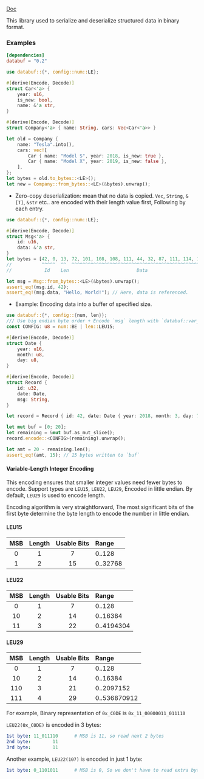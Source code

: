 [Doc](https://docs.rs/databuf/)

This library used to serialize and deserialize structured data in binary format.

### Examples

```toml
[dependencies]
databuf = "0.2"
```

```rust
use databuf::{*, config::num::LE};

#[derive(Encode, Decode)]
struct Car<'a> {
    year: u16,
    is_new: bool,
    name: &'a str,
}

#[derive(Encode, Decode)]
struct Company<'a> { name: String, cars: Vec<Car<'a>> }

let old = Company {
    name: "Tesla".into(),
    cars: vec![
        Car { name: "Model S", year: 2018, is_new: true },
        Car { name: "Model X", year: 2019, is_new: false },
    ],
};
let bytes = old.to_bytes::<LE>();
let new = Company::from_bytes::<LE>(&bytes).unwrap();
```

- Zero-copy deserialization: mean that no data is copied. `Vec`, `String`, `&[T]`, `&str` etc.. are encoded with their length value first, Following by each entry.
    
```rust
use databuf::{*, config::num::LE};

#[derive(Encode, Decode)]
struct Msg<'a> {
    id: u16,
    data: &'a str,
}
let bytes = [42, 0, 13, 72, 101, 108, 108, 111, 44, 32, 87, 111, 114, 108, 100, 33];
//           ^^^^^  ^^  ^^^^^^^^^^^^^^^^^^^^^^^^^^^^^^^^^^^^^^^^^^^^^^^^^^^^^^^^^^
//            Id    Len                         Data

let msg = Msg::from_bytes::<LE>(&bytes).unwrap();
assert_eq!(msg.id, 42);
assert_eq!(msg.data, "Hello, World!"); // Here, data is referenced.
```

- Example: Encoding data into a buffer of specified size.

```rust
use databuf::{*, config::{num, len}};
/// Use big endian byte order + Encode `msg` length with `databuf::var_int::LEU15` 
const CONFIG: u8 = num::BE | len::LEU15;

#[derive(Encode, Decode)]
struct Date {
    year: u16,
    month: u8,
    day: u8,
}

#[derive(Encode, Decode)]
struct Record {
    id: u32,
    date: Date,
    msg: String,
}

let record = Record { id: 42, date: Date { year: 2018, month: 3, day: 7 }, msg: "Hello!".into() };

let mut buf = [0; 20];
let remaining = &mut buf.as_mut_slice();
record.encode::<CONFIG>(remaining).unwrap();

let amt = 20 - remaining.len();
assert_eq!(amt, 15); // 15 bytes written to `buf`
```

#### Variable-Length Integer Encoding

This encoding ensures that smaller integer values need fewer bytes to encode. Support types are `LEU15`, `LEU22`, `LEU29`, Encoded in little endian.
By default, `LEU29` is used to encode length.
 
Encoding algorithm is very straightforward,
The most significant bits of the first byte determine the byte length to encode the number in little endian.

#### LEU15

|  MSB  | Length | Usable Bits | Range    |
| :---: | :----: | :---------: | :------- |
|   0   |   1    |      7      | 0..128   |
|   1   |   2    |     15      | 0..32768 |

#### LEU22

|  MSB  | Length | Usable Bits | Range      |
| :---: | :----: | :---------: | :--------- |
|   0   |   1    |      7      | 0..128     |
|  10   |   2    |     14      | 0..16384   |
|  11   |   3    |     22      | 0..4194304 |

#### LEU29

|  MSB   | Length | Usable Bits | Range        |
| :---:  | :----: | :---------: | :----------- |
|  0     |   1    |      7      | 0..128       |
|  10    |   2    |     14      | 0..16384     |
|  110   |   3    |     21      | 0..2097152   |
|  111   |   4    |     29      | 0..536870912 |

 
For example, Binary representation of `0x_C0DE` is `0x_11_00000011_011110`
 
`LEU22(0x_C0DE)` is encoded in 3 bytes:
 
```yml
1st byte: 11_011110      # MSB is 11, so read next 2 bytes
2nd byte:        11
3rd byte:        11
```

Another example, `LEU22(107)` is encoded in just 1 byte:

```yml
1st byte: 0_1101011      # MSB is 0, So we don't have to read extra bytes.
```